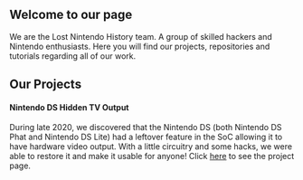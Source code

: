 ## Welcome to our page

We are the Lost Nintendo History team. A group of skilled hackers and Nintendo enthusiasts. Here you will find our projects, repositories and tutorials regarding all of our work.

## Our Projects

#### Nintendo DS Hidden TV Output

During late 2020, we discovered that the Nintendo DS (both Nintendo DS Phat and Nintendo DS Lite) had a leftover feature in the SoC allowing it to have hardware video output. With a little circuitry and some hacks, we were able to restore it and make it usable for anyone! Click [here](aaa.com) to see the project page.

